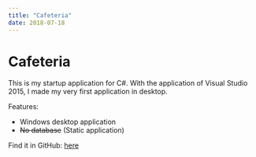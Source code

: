```yaml
---
title: "Cafeteria"
date: 2018-07-18
---
```


# Cafeteria
This is my startup application for C#. With the application of Visual Studio 2015, I made my very first application in desktop.

Features:
* Windows desktop application
* ~~No database~~ (Static application)

Find it in GitHub: [here](https://github.com/elwyncrestha/Cafeteria)
